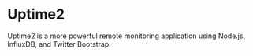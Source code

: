 # Uptime2
Uptime2 is a more powerful remote monitoring application using Node.js, InfluxDB, and Twitter Bootstrap.
